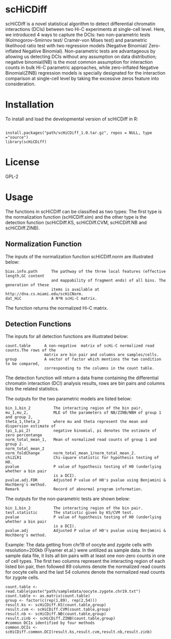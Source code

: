 # scHiCDiff

scHiCDiff is a novel statistical algorithm to detect differential chromatin interactions (DCIs) between two Hi-C experiments at single-cell level. Here, we introduced 4 ways to capture the DCIs: two non-parametric tests (Kolmogorov–Smirnov test/ Cramér-von Mises test) and parametric likelihood ratio test with two regression models (Negative Binomial/ Zero-inflated Negative Binomial). Non-parametric tests are advantageous by allowing us detecting DCIs without any assumption on data distribution; negative binomial(NB) is the most common assumption for interaction counts in bulk Hi-C parametric approaches, while zero-inflated Negative Binomial(ZINB) regression models is specially designated for the interaction comparison at single-cell level by taking the excessive zeros feature into consideration.


# Installation

To install and load the developmental version of scHiCDiff in R:

```

install.packages("path/scHiCDiff_1.0.tar.gz", repos = NULL, type ="source")
library(scHiCDiff)

```
# License

 GPL-2

# Usage

The functions in scHiCDiff can be classified as two types: The first type is the normalization function (scHiCDiff.sim) and the other type is the detection function (scHiCDiff.KS, scHiCDiff.CVM, scHiCDiff.NB and scHiCDiff.ZINB). 

## Normalization Function

The inputs of the normalization function scHiCDiff.norm are illustrated below:

``` 
bias.info.path      The pathway of the three local features (effective length,GC content 
                    and mappability of fragment ends) of all bins. The generation of these 
                    items is available at http://dna.cs.miami.edu/scHiCNorm.
dat_HiC             A N*N scHi-C matrix.
```

The function returns the normalized Hi-C matrix.




## Detection Functions

The inputs for all detection functions are illustrated below:

```
count.table      A non-negative  matrix of scHi-C normalized read counts.The rows of the 
                 matrix are bin pair and columns are samples/cells.
group            A vector of factor which mentions the two condition to be compared, 
                 corresponding to the columns in the count table.
```

The detection function will return a data frame containing the differential chromatin interaction (DCI) analysis results, rows are bin pairs and columns lists the related statistics.

The outputs for the two parametric models are listed below:

```
bin_1,bin_2          The interacting region of the bin pair.
mu_1,mu_2,           MLE of the parameters of NB/ZINB/NBH of group 1 and group 2,
theta_1,theta_2      where mu and theta represent the mean and dispersion estimate of
(pi_1,pi_2)          negative binomial, pi denotes the estimate of zero percentange
norm_total_mean_1,   Mean of normalized read counts of group 1 and group 2.
norm_total_mean_2
norm_foldChange      norm_total_mean_1/norm_total_mean_2.
chi2LR1              Chi-square statistic for hypothesis testing of H0.
pvalue               P value of hypothesis testing of H0 (underlying whether a bin pair 
                     is a DCI).
pvalue.adj.FDR       Adjusted P value of H0's pvalue using Benjamini & Hochberg's method.
Remark               Record of abnormal program information.
```
The outputs for the non-parametric tests are shown below:

```
bin_1,bin_2          The interacting region of the bin pair.
test.statistic       The statistic given by KS/CVM test.
pvalue               P value of hypothesis testing of H0 (underlying whether a bin pair 
                     is a DCI).
pvalue.adj           Adjusted P value of H0's pvalue using Benjamini & Hochberg's method.
```

Example: The data getting from chr19 of oocyte and zygote cells with resolution=200kb (Flyamer et.al.) were untilized as sample data. In the sample data file, it lists all bin pairs with at least one non-zero counts in one of cell types. The first two columns represent the interacting region of each listed bin pair, then followed 89 columns denote the normalized read counts for oocyte cells and the last 54 columns denote the normalized read counts for zygote cells.


```
count.table <- read.table(paste("path/sampledata/oocyte.zygote.chr19.txt")
count.table <- as.matrix(count.table)
group <- factor(c(rep(1,89), rep(2,54)))
result.ks <- scHiCDiff.KS(count.table,group)
result.cvm <- scHiCDiff.CVM(count.table,group)
result.nb <- scHiCDiff.NB(count.table,group)
result.zinb <- scHiCDiff.ZINB(count.table,group)
#common DCIs identified by four methods
common.DCIs <- scHiCDiff.common.DCI(result.ks,result.cvm,result.nb,result.zinb)
```







